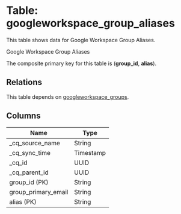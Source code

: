 # Table: googleworkspace_group_aliases

This table shows data for Google Workspace Group Aliases.

Google Workspace Group Aliases

The composite primary key for this table is (**group_id**, **alias**).

## Relations

This table depends on [googleworkspace_groups](googleworkspace_groups.md).

## Columns

| Name          | Type          |
| ------------- | ------------- |
|_cq_source_name|String|
|_cq_sync_time|Timestamp|
|_cq_id|UUID|
|_cq_parent_id|UUID|
|group_id (PK)|String|
|group_primary_email|String|
|alias (PK)|String|